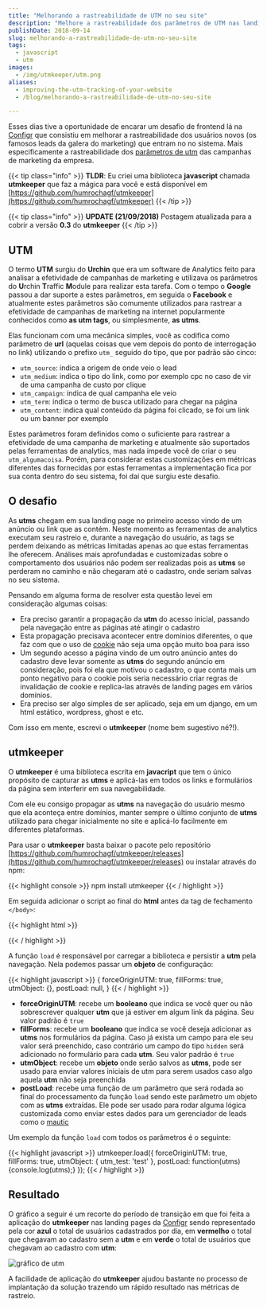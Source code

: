 ```yaml
---
title: "Melhorando a rastreabilidade de UTM no seu site"
description: "Melhore a rastreabilidade dos parâmetros de UTM nas landing pages de seus site de forma fácil com o utmkeeper"
publishDate: 2018-09-14
slug: melhorando-a-rastreabilidade-de-utm-no-seu-site
tags:
  - javascript
  - utm
images:
  - /img/utmkeeper/utm.png
aliases:
  - improving-the-utm-tracking-of-your-website
  - /blog/melhorando-a-rastreabilidade-de-utm-no-seu-site

---
```


Esses dias tive a oportunidade de encarar um desafio de frontend lá na [Configr](https://configr.com/?utm_source=humberto&utm_campaign=post-utm&utm_content=link-intro) que consistiu em melhorar a rastreabilidade dos usuários novos (os famosos leads da galera do marketing) que entram no no sistema. Mais especificamente a rastreabilidade dos [parâmetros de utm](https://en.wikipedia.org/wiki/UTM_parameters) das campanhas de marketing da empresa.

{{< tip class="info" >}}
**TLDR**: Eu criei uma biblioteca **javascript** chamada **utmkeeper** que faz a mágica para você e está disponível em [https://github.com/humrochagf/utmkeeper](https://github.com/humrochagf/utmkeeper)
{{< /tip >}}

{{< tip class="info" >}}
**UPDATE (21/09/2018)** Postagem atualizada para a cobrir a versão **0.3** do **utmkeeper**
{{< /tip >}}

## UTM

O termo **UTM** surgiu do **Urchin** que era um software de Analytics feito para analisar a efetividade de campanhas de marketing e utilizava os parâmetros do **U**rchin **T**raffic **M**odule para realizar esta tarefa. Com o tempo o **Google** passou a dar suporte a estes parâmetros, em seguida o **Facebook** e atualmente estes parâmetros são comumente utilizados para rastrear a efetividade de campanhas de marketing na internet popularmente conhecidos como **as utm tags**, ou simplesmente, **as utms**.

Elas funcionam com uma mecânica simples, você as codifica como parâmetro de **url** (aquelas coisas que vem depois do ponto de interrogação no link) utilizando o prefixo `utm_` seguido do tipo, que por padrão são cinco:

- `utm_source`: indica a origem de onde veio o lead
- `utm_medium`: indica o tipo do link, como por exemplo cpc no caso de vir de uma campanha de custo por clique
- `utm_campaign`: indica de qual campanha ele veio
- `utm_term`: indica o termo de busca utilizado para chegar na página
- `utm_content`: indica qual conteúdo da página foi clicado, se foi um link ou um banner por exemplo

Estes parâmetros foram definidos como o suficiente para rastrear a efetividade de uma campanha de marketing e atualmente são suportados pelas ferramentas de analytics, mas nada impede você de criar o seu `utm_algumacoisa`. Porém, para considerar estas customizações em métricas diferentes das fornecidas por estas ferramentas a implementação fica por sua conta dentro do seu sistema, foi daí que surgiu este desafio.

## O desafio

As **utms** chegam em sua landing page no primeiro acesso vindo de um anúncio ou link que as contém. Neste momento as ferramentas de analytics executam seu rastreio e, durante a navegação do usuário, as tags se perdem deixando as métricas limitadas apenas ao que estas ferramentas lhe oferecem. Análises mais aprofundadas e customizadas sobre o comportamento dos usuários não podem ser realizadas pois as **utms** se perderam no caminho e não chegaram até o cadastro, onde seriam salvas no seu sistema.

Pensando em alguma forma de resolver esta questão levei em consideração algumas coisas:

- Era preciso garantir a propagação da **utm** do acesso inicial, passando pela navegação entre as páginas até atingir o cadastro
- Esta propagação precisava acontecer entre domínios diferentes, o que faz com que o uso de [cookie](https://developer.mozilla.org/pt-BR/docs/Web/HTTP/Cookies) não seja uma opção muito boa para isso
- Um segundo acesso a página vindo de um outro anúncio antes do cadastro deve levar somente as **utms** do segundo anúncio em consideração, pois foi ela que motivou o cadastro, o que conta mais um ponto negativo para o cookie pois seria necessário criar regras de invalidação de cookie e replica-las através de landing pages em vários domínios.
- Era preciso ser algo simples de ser aplicado, seja em um django, em um html estático, wordpress, ghost e etc.

Com isso em mente, escrevi o **utmkeeper** (nome bem sugestivo né?!).

## utmkeeper

O **utmkeeper** é uma biblioteca escrita em **javacript** que tem o único propósito de capturar as **utms** e aplicá-las em todos os links e formulários da página sem interferir em sua navegabilidade.

Com ele eu consigo propagar as **utms** na navegação do usuário mesmo que ela aconteça entre domínios, manter sempre o último conjunto de **utms** utilizado para chegar inicialmente no site e aplicá-lo facilmente em diferentes plataformas.

Para usar o **utmkeeper** basta baixar o pacote pelo repositório [https://github.com/humrochagf/utmkeeper/releases](https://github.com/humrochagf/utmkeeper/releases)  ou instalar através do npm:

{{< highlight console >}}
npm install utmkeeper
{{< / highlight >}}

Em seguida adicionar o script ao final do **html** antes da tag de fechamento `</body>`:

{{< highlight html >}}
<script src="path/to/utmkeeper.js" charset="utf-8"></script>
<script charset="utf-8">
  utmkeeper.load();
</script>
{{< / highlight >}}

A função `load` é responsável por carregar a biblioteca e persistir a **utm** pela navegação. Nela podemos passar um **objeto** de configuração:

{{< highlight javascript >}}
{
  forceOriginUTM: true,
  fillForms: true,
  utmObject: {},
  postLoad: null,
}
{{< / highlight >}}

- **forceOriginUTM**: recebe um **booleano** que indica se você quer ou não sobrescrever qualquer **utm** que já estiver em algum link da página. Seu valor padrão é `true`
- **fillForms**: recebe um **booleano** que indica se você deseja adicionar as **utms** nos formulários da página. Caso já exista um campo para ele seu valor será preenchido, caso contrário um campo do tipo `hidden` será adicionado no formulário para cada **utm**. Seu valor padrão é `true`
- **utmObject**: recebe um **objeto** onde serão salvos as **utms**, pode ser usado para enviar valores iniciais de utm para serem usados caso algo aquela **utm** não seja preenchida
- **postLoad**: recebe uma função de um parâmetro que será rodada ao final do processamento da função `load` sendo este parâmetro um objeto com as **utms** extraídas. Ele pode ser usado para rodar alguma lógica customizada como enviar estes dados para um gerenciador de leads como o [mautic](https://www.mautic.org/)

Um exemplo da função `load` com todos os parâmetros é o seguinte:

{{< highlight javascript >}}
utmkeeper.load({
  forceOriginUTM: true,
  fillForms: true,
  utmObject: {
    utm_test: 'test'
  },
  postLoad: function(utms){console.log(utms);}
});
{{< / highlight >}}

## Resultado

O gráfico a seguir é um recorte do período de transição em que foi feita a aplicação do **utmkeeper** nas landing pages da [Configr](https://configr.com/?utm_source=humberto&utm_campaign=post-utm&utm_content=link-resultado) sendo representado pela cor **azul** o total de usuários cadastrados por dia, em **vermelho** o total que chegavam ao cadastro sem a **utm** e em **verde** o total de usuários que chegavam ao cadastro com **utm**:

![gráfico de utm](/img/utmkeeper/utm-graph.png)

A facilidade de aplicação do **utmkeeper** ajudou bastante no processo de implantação da solução trazendo um rápido resultado nas métricas de rastreio.
